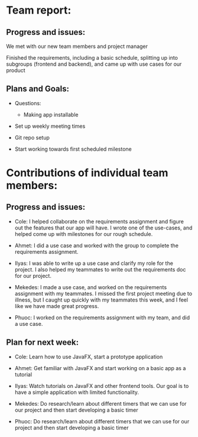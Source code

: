  
# Team report:

## Progress and issues:

We met with our new team members and project manager

Finished the requirements, including a basic schedule, splitting up into subgroups (frontend and backend), and came up with use cases for our product

## Plans and Goals:

  * Questions:

    * Making app installable

  * Set up weekly meeting times

  * Git repo setup

  * Start working towards first scheduled milestone

# Contributions of individual team members:

## Progress and issues:

 * Cole: I helped collaborate on the requirements assignment and figure out the features that our app will have. I wrote one of the use-cases, and helped come up with milestones for our rough schedule.

 * Ahmet: I did a use case and worked with the group to complete the requirements assignment.

 * Ilyas: I was able to write up a use case and clarify my role for the project. I also helped my teammates to write out the requirements doc for our project.

 * Mekedes: I made a use case, and worked on the requirements assignment with my teammates. I missed the first project meeting due to illness, but I caught up quickly with my teammates this week, and I feel like we have made great progress.

 * Phuoc: I worked on the requirements assignment with my team, and did a use case.

## Plan for next week:
 * Cole: Learn how to use JavaFX, start a prototype application

 * Ahmet: Get familiar with JavaFX and start working on a basic app as a tutorial

 * Ilyas: Watch tutorials on JavaFX and other frontend tools. Our goal is to have a simple application with limited functionality.

 * Mekedes: Do research/learn about different timers that we can use for our project and then start developing a basic timer

 * Phuoc: Do research/learn about different timers that we can use for our project and then start developing a basic timer

